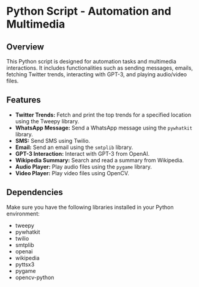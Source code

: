 # Python Script - Automation and Multimedia

## Overview

This Python script is designed for automation tasks and multimedia interactions. It includes functionalities such as sending messages, emails, fetching Twitter trends, interacting with GPT-3, and playing audio/video files.


## Features

- **Twitter Trends:** Fetch and print the top trends for a specified location using the Tweepy library.
- **WhatsApp Message:** Send a WhatsApp message using the `pywhatkit` library.
- **SMS:** Send SMS using Twilio.
- **Email:** Send an email using the `smtplib` library.
- **GPT-3 Interaction:** Interact with GPT-3 from OpenAI.
- **Wikipedia Summary:** Search and read a summary from Wikipedia.
- **Audio Player:** Play audio files using the `pygame` library.
- **Video Player:** Play video files using OpenCV.

## Dependencies

Make sure you have the following libraries installed in your Python environment:

- tweepy
- pywhatkit
- twilio
- smtplib
- openai
- wikipedia
- pyttsx3
- pygame
- opencv-python


